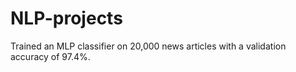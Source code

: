 # NLP-projects

Trained an MLP classifier on 20,000 news articles with a validation accuracy of 97.4%.
